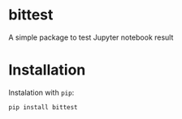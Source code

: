 # bittest
A simple package to test Jupyter notebook result
# Installation
Instalation with `pip`:
```
pip install bittest
```
